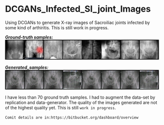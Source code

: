 # DCGANs_Infected_SI_joint_Images
Using DCGANs to generate X-ray images of Sacroiliac joints infected by some kind of arthiritis. 
This is still work in progress. 

***Ground-truth samples:***
![](real_samples.png)

***Generated_samples:***
![](fake_samples_epoch_1998.png)

I have less than 70 ground truth samples. I had to augment the data-set by replication and data-generator. The quality of the images generated are not of the highest quality yet. This is still `work in progress`.

`Comit details are in:https://bitbucket.org/dashboard/overview`
